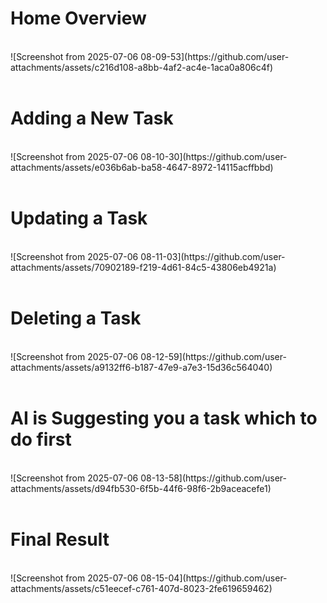 <h1>Home Overview</h1>
</br>
![Screenshot from 2025-07-06 08-09-53](https://github.com/user-attachments/assets/c216d108-a8bb-4af2-ac4e-1aca0a806c4f)
</br>
</br>
<h1>Adding a New Task</h1>
</br>
![Screenshot from 2025-07-06 08-10-30](https://github.com/user-attachments/assets/e036b6ab-ba58-4647-8972-14115acffbbd)
</br>
</br>
<h1>Updating a Task</h1>
</br>
![Screenshot from 2025-07-06 08-11-03](https://github.com/user-attachments/assets/70902189-f219-4d61-84c5-43806eb4921a)
</br>
</br>
<h1>Deleting a Task</h1>
</br>
![Screenshot from 2025-07-06 08-12-59](https://github.com/user-attachments/assets/a9132ff6-b187-47e9-a7e3-15d36c564040)
</br>
</br>
<h1>AI is Suggesting you a task which to do first</h1>
</br>
![Screenshot from 2025-07-06 08-13-58](https://github.com/user-attachments/assets/d94fb530-6f5b-44f6-98f6-2b9aceacefe1)
</br>
</br>
<h1>Final Result</h1>
</br>
![Screenshot from 2025-07-06 08-15-04](https://github.com/user-attachments/assets/c51eecef-c761-407d-8023-2fe619659462)




